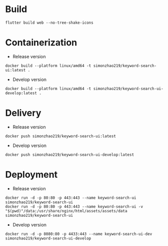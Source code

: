 # Build
```
flutter build web --no-tree-shake-icons
```

# Containerization
- Release version
```
docker build --platform linux/amd64 -t simonzhao219/keyword-search-ui:latest .
```
- Develop version
```
docker build --platform linux/amd64 -t simonzhao219/keyword-search-ui-develop:latest .
```

# Delivery
- Release version
```
docker push simonzhao219/keyword-search-ui:latest
```
- Develop version
```
docker push simonzhao219/keyword-search-ui-develop:latest
```


# Deployment
- Release version
```
docker run -d -p 80:80 -p 443:443 --name keyword-search-ui simonzhao219/keyword-search-ui
docker run -d -p 80:80 -p 443:443 --name keyword-search-ui -v "$(pwd)"/data:/usr/share/nginx/html/assets/assets/data  simonzhao219/keyword-search-ui
```
- Develop version
```
docker run -d -p 8080:80 -p 4433:443 --name keyword-search-ui-dev simonzhao219/keyword-search-ui-develop
```